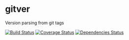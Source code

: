 gitver
======

Version parsing from git tags

[![Build Status](https://travis-ci.org/sydnerdrage/gitver.png?branch=master)](https://travis-ci.org/sydnerdrage/gitver)
[![Coverage Status](https://coveralls.io/repos/sydnerdrage/gitver/badge.png?branch=master)](https://coveralls.io/r/sydnerdrage/gitver?branch=master)
[![Dependencies Status](https://www.versioneye.com/user/projects/5252beb7632bac071e00283a/badge.png)](https://www.versioneye.com/user/projects/5252beb7632bac071e00283a)
